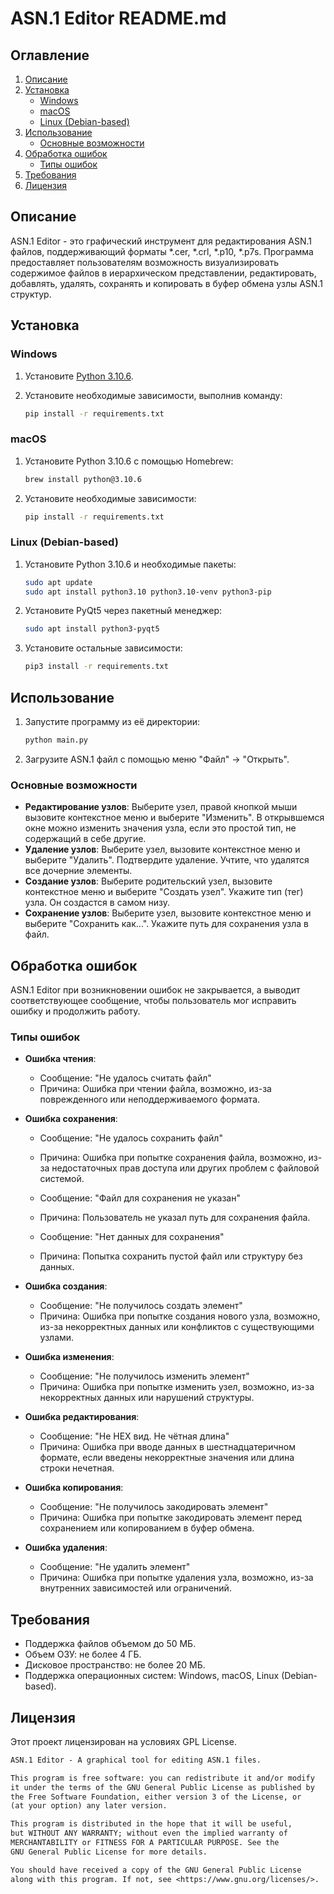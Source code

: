 # ASN.1 Editor README.md

## Оглавление
1. [Описание](#описание)
2. [Установка](#установка)
   - [Windows](#windows)
   - [macOS](#macos)
   - [Linux (Debian-based)](#linux-debian-based)
3. [Использование](#использование)
   - [Основные возможности](#основные-возможности)
4. [Обработка ошибок](#обработка-ошибок)
   - [Типы ошибок](#типы-ошибок)
5. [Требования](#требования)
6. [Лицензия](#лицензия)

## Описание

ASN.1 Editor - это графический инструмент для редактирования ASN.1 файлов, поддерживающий форматы *.cer, *.crl, *.p10, *.p7s. Программа предоставляет пользователям возможность визуализировать содержимое файлов в иерархическом представлении, редактировать, добавлять, удалять, сохранять и копировать в буфер обмена узлы ASN.1 структур.

## Установка

### Windows

1. Установите [Python 3.10.6](https://www.python.org/downloads/release/python-3106/).

2. Установите необходимые зависимости, выполнив команду:
   ```sh
   pip install -r requirements.txt
   ```

### macOS

1. Установите Python 3.10.6 с помощью Homebrew:
   ```sh
   brew install python@3.10.6
   ```

2. Установите необходимые зависимости:
   ```sh
   pip install -r requirements.txt
   ```

### Linux (Debian-based)

1. Установите Python 3.10.6 и необходимые пакеты:
   ```sh
   sudo apt update
   sudo apt install python3.10 python3.10-venv python3-pip
   ```

2. Установите PyQt5 через пакетный менеджер:
   ```sh
   sudo apt install python3-pyqt5
   ```

3. Установите остальные зависимости:
   ```sh
   pip3 install -r requirements.txt
   ```

## Использование

1. Запустите программу из её директории:
   ```sh
   python main.py
   ```

2. Загрузите ASN.1 файл с помощью меню "Файл" -> "Открыть".

### Основные возможности

- **Редактирование узлов**: Выберите узел, правой кнопкой мыши вызовите контекстное меню и выберите "Изменить". В открывшемся окне можно изменить значения узла, если это простой тип, не содержащий в себе другие.
- **Удаление узлов**: Выберите узел, вызовите контекстное меню и выберите "Удалить". Подтвердите удаление. Учтите, что удалятся все дочерние элементы.
- **Создание узлов**: Выберите родительский узел, вызовите контекстное меню и выберите "Создать узел". Укажите тип (тег) узла. Он создастся в самом низу.
- **Сохранение узлов**: Выберите узел, вызовите контекстное меню и выберите "Сохранить как...". Укажите путь для сохранения узла в файл.

## Обработка ошибок

ASN.1 Editor при возникновении ошибок не закрывается, а выводит соответствующее сообщение, чтобы пользователь мог исправить ошибку и продолжить работу.

### Типы ошибок

- **Ошибка чтения**:
  - Сообщение: "Не удалось считать файл"
  - Причина: Ошибка при чтении файла, возможно, из-за поврежденного или неподдерживаемого формата.

- **Ошибка сохранения**:
  - Сообщение: "Не удалось сохранить файл"
  - Причина: Ошибка при попытке сохранения файла, возможно, из-за недостаточных прав доступа или других проблем с файловой системой.
  
  - Сообщение: "Файл для сохранения не указан"
  - Причина: Пользователь не указал путь для сохранения файла.
  
  - Сообщение: "Нет данных для сохранения"
  - Причина: Попытка сохранить пустой файл или структуру без данных.

- **Ошибка создания**:
  - Сообщение: "Не получилось создать элемент"
  - Причина: Ошибка при попытке создания нового узла, возможно, из-за некорректных данных или конфликтов с существующими узлами.

- **Ошибка изменения**:
  - Сообщение: "Не получилось изменить элемент"
  - Причина: Ошибка при попытке изменить узел, возможно, из-за некорректных данных или нарушений структуры.

- **Ошибка редактирования**:
  - Сообщение: "Не HEX вид. Не чётная длина"
  - Причина: Ошибка при вводе данных в шестнадцатеричном формате, если введены некорректные значения или длина строки нечетная.

- **Ошибка копирования**:
  - Сообщение: "Не получилось закодировать элемент"
  - Причина: Ошибка при попытке закодировать элемент перед сохранением или копированием в буфер обмена.

- **Ошибка удаления**:
  - Сообщение: "Не удалить элемент"
  - Причина: Ошибка при попытке удаления узла, возможно, из-за внутренних зависимостей или ограничений.

## Требования

- Поддержка файлов объемом до 50 МБ.
- Объем ОЗУ: не более 4 ГБ.
- Дисковое пространство: не более 20 МБ.
- Поддержка операционных систем: Windows, macOS, Linux (Debian-based).

## Лицензия

Этот проект лицензирован на условиях GPL License.

```txt
ASN.1 Editor - A graphical tool for editing ASN.1 files.

This program is free software: you can redistribute it and/or modify
it under the terms of the GNU General Public License as published by
the Free Software Foundation, either version 3 of the License, or
(at your option) any later version.

This program is distributed in the hope that it will be useful,
but WITHOUT ANY WARRANTY; without even the implied warranty of
MERCHANTABILITY or FITNESS FOR A PARTICULAR PURPOSE. See the
GNU General Public License for more details.

You should have received a copy of the GNU General Public License
along with this program. If not, see <https://www.gnu.org/licenses/>.
```
